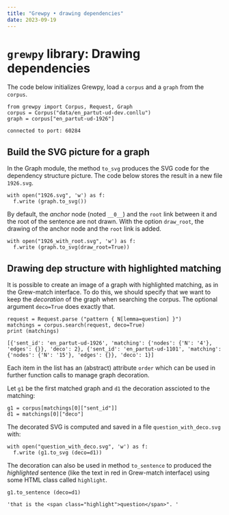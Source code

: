 ```yaml
---
title: "Grewpy • drawing dependencies"
date: 2023-09-19
---
```


# `grewpy` library: Drawing dependencies

The code below initializes Grewpy, load a `corpus` and a `graph` from the `corpus`.

```python_alt
from grewpy import Corpus, Request, Graph
corpus = Corpus("data/en_partut-ud-dev.conllu")
graph = corpus["en_partut-ud-1926"]
```

    connected to port: 60284

## Build the SVG picture for a graph

In the Graph module, the method `to_svg` produces the SVG code for the dependency structure picture.
The code below stores the result in a new file `1926.svg`.

```python_alt
with open("1926.svg", 'w') as f:
  f.write (graph.to_svg())
```

By default, the _anchor_ node (noted `__0__`) and the `root` link between it and the root of the sentence are not drawn.
With the option `draw_root`, the drawing of the anchor node and the `root` link is added.

```python_alt
with open("1926_with_root.svg", 'w') as f:
  f.write (graph.to_svg(draw_root=True))
```

## Drawing dep structure with highlighted matching
It is possible to create an image of a graph with highlighted matching, as in the Grew-match interface.
To do this, we should specify that we want to keep the _decoration_ of the graph when searching the corpus. The optional argument `deco=True` does exactly that.

```python_alt
request = Request.parse ("pattern { N[lemma=question] }")
matchings = corpus.search(request, deco=True)
print (matchings)
```

    [{'sent_id': 'en_partut-ud-1926', 'matching': {'nodes': {'N': '4'}, 'edges': {}}, 'deco': 2}, {'sent_id': 'en_partut-ud-1101', 'matching': {'nodes': {'N': '15'}, 'edges': {}}, 'deco': 1}]

Each item in the list has an (abstract) attribute `order` which can be used in further function calls to manage graph decoration.

Let `g1` be the first matched graph and `d1` the decoration asscioted to the matching:

```python_alt
g1 = corpus[matchings[0]["sent_id"]]
d1 = matchings[0]["deco"]
```

The decorated SVG is computed and saved in a file `question_with_deco.svg` with:

```python_alt
with open("question_with_deco.svg", 'w') as f:
  f.write (g1.to_svg (deco=d1))
```

The decoration can also be used in method `to_sentence` to produced the _highlighted_ sentence (like the text in red in Grew-match interface) using some HTML class called `highlight`.

```python_alt
g1.to_sentence (deco=d1)
```

    'that is the <span class="highlight">question</span>". '
